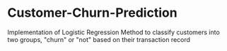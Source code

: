 # Customer-Churn-Prediction
Implementation of Logistic Regression Method to classify customers into two groups, "churn" or "not" based on their transaction record

